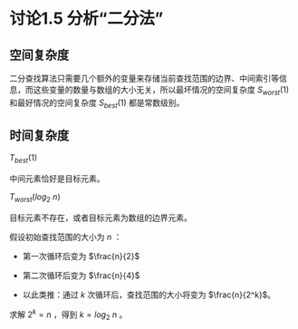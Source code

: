 # 讨论1.5 分析“二分法”

## 空间复杂度

二分查找算法只需要几个额外的变量来存储当前查找范围的边界、中间索引等信息，而这些变量的数量与数组的大小无关，所以最坏情况的空间复杂度 $S_{worst}(1)$ 和最好情况的空间复杂度 $S_{best}(1)$  都是常数级别。

## 时间复杂度

$T_{best}(1)$

中间元素恰好是目标元素。

$T_{worst}(log_2\ n)$

目标元素不存在，或者目标元素为数组的边界元素。

假设初始查找范围的大小为 $n$ ：

- 第一次循环后变为 $\frac{n}{2}$

- 第二次循环后变为 $\frac{n}{4}$

- 以此类推：通过 $k$ 次循环后，查找范围的大小将变为 $\frac{n}{2^k}$。

求解 $2^k = n$ ，得到 $k=log_2\ n$ 。